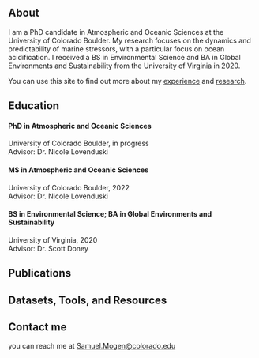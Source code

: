 ## About

I am a PhD candidate in Atmospheric and Oceanic Sciences at the University of Colorado Boulder. My research focuses on the dynamics and predictability of marine stressors, with a particular focus on ocean acidification. I received a BS in Environmental Science and BA in Global Environments and Sustainability from the University of Virginia in 2020. 

<!-- [Curriculum vitae](/assets/mogen_cv.pdf) (updated 21 April 2023) -->
You can use this site to find out more about my [experience](scmogen.github.io/cv.html) and [research](./research.html).


## Education

#### PhD in Atmospheric and Oceanic Sciences
University of Colorado Boulder, in progress
<br>
Advisor: Dr. Nicole Lovenduski

#### MS in Atmospheric and Oceanic Sciences
University of Colorado Boulder, 2022
<br>
Advisor: Dr. Nicole Lovenduski

#### BS in Environmental Science; BA in Global Environments and Sustainability
University of Virginia, 2020
<br>
Advisor: Dr. Scott Doney


## Publications


## Datasets, Tools, and Resources

## Contact me
you can reach me at Samuel.Mogen@colorado.edu
